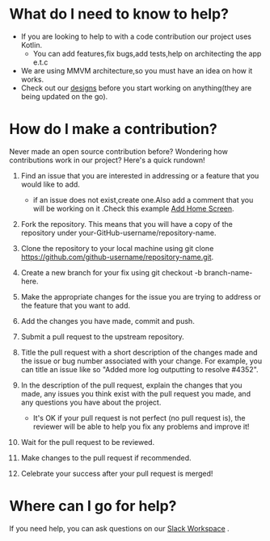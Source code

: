 # What do I need to know to help?

- If you are looking to help to with a code contribution our project uses Kotlin. 
   - You can add features,fix bugs,add tests,help on architecting the app e.t.c
- We are using MMVM architecture,so you must have an idea on how it works.
- Check out our [designs](https://www.figma.com/file/pTMEu96evnfbJuU1kq6x7S/DevStories?node-id=0%3A1) before you start working on anything(they are being updated on the go).

# How do I make a contribution?

Never made an open source contribution before? Wondering how contributions work in our project? Here's a quick rundown!

1. Find an issue that you are interested in addressing or a feature that you would like to add.
   - if an issue does not exist,create one.Also add a comment that you will be working on it .Check this example [Add Home Screen](https://github.com/kibettheophilus/DevStories-Africa/issues/3).
    
2. Fork the repository. This means that you will have a copy of the repository under your-GitHub-username/repository-name.
3. Clone the repository to your local machine using git clone https://github.com/github-username/repository-name.git.
4. Create a new branch for your fix using git checkout -b branch-name-here.
5. Make the appropriate changes for the issue you are trying to address or the feature that you want to add.
6. Add the changes you have made, commit and push.
7. Submit a pull request to the upstream repository.
8. Title the pull request with a short description of the changes made and the issue or bug number associated with your change. For example, you can title an issue like so "Added more log outputting to resolve #4352".
9. In the description of the pull request, explain the changes that you made, any issues you think exist with the pull request you made, and any questions you have about the project.
     - It's OK if your pull request is not perfect (no pull request is), the reviewer will be able to help you fix any problems and improve it!
10. Wait for the pull request to be reviewed.
11. Make changes to the pull request if recommended.
12. Celebrate your success after your pull request is merged!

# Where can I go for help?

If you need help, you can ask questions on our [Slack Workspace](https://join.slack.com/t/devstoriesafrica/shared_invite/zt-y1qpw79j-Gi8RDR5OPVwLsV2Pyoo~PA) .

